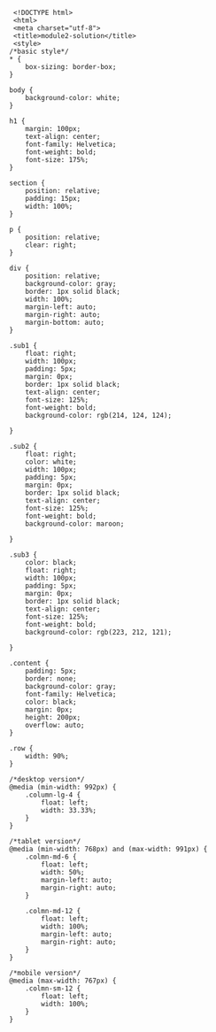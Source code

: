      <!DOCTYPE html>
     <html>
     <meta charset="utf-8">
     <title>module2-solution</title>
     <style>
    /*basic style*/
    * {
        box-sizing: border-box;
    }

    body {
        background-color: white;
    }

    h1 {
        margin: 100px;
        text-align: center;
        font-family: Helvetica;
        font-weight: bold;
        font-size: 175%;
    }

    section {
        position: relative;
        padding: 15px;
        width: 100%;
    }

    p {
        position: relative;
        clear: right;
    }

    div {
        position: relative;
        background-color: gray;
        border: 1px solid black;
        width: 100%;
        margin-left: auto;
        margin-right: auto;
        margin-bottom: auto;
    }

    .sub1 {
        float: right;
        width: 100px;
        padding: 5px;
        margin: 0px;
        border: 1px solid black;
        text-align: center;
        font-size: 125%;
        font-weight: bold;
        background-color: rgb(214, 124, 124);

    }

    .sub2 {
        float: right;
        color: white;
        width: 100px;
        padding: 5px;
        margin: 0px;
        border: 1px solid black;
        text-align: center;
        font-size: 125%;
        font-weight: bold;
        background-color: maroon;

    }

    .sub3 {
        color: black;
        float: right;
        width: 100px;
        padding: 5px;
        margin: 0px;
        border: 1px solid black;
        text-align: center;
        font-size: 125%;
        font-weight: bold;
        background-color: rgb(223, 212, 121);

    }

    .content {
        padding: 5px;
        border: none;
        background-color: gray;
        font-family: Helvetica;
        color: black;
        margin: 0px;
        height: 200px;
        overflow: auto;
    }

    .row {
        width: 90%;
    }

    /*desktop version*/
    @media (min-width: 992px) {
        .column-lg-4 {
            float: left;
            width: 33.33%;
        }
    }

    /*tablet version*/
    @media (min-width: 768px) and (max-width: 991px) {
        .colmn-md-6 {
            float: left;
            width: 50%;
            margin-left: auto;
            margin-right: auto;
        }

        .colmn-md-12 {
            float: left;
            width: 100%;
            margin-left: auto;
            margin-right: auto;
        }
    }

    /*mobile version*/
    @media (max-width: 767px) {
        .colmn-sm-12 {
            float: left;
            width: 100%;
        }
    }